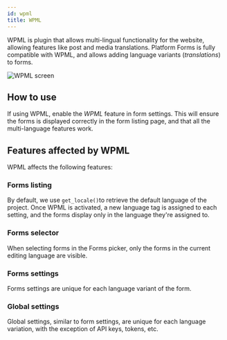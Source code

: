 ```yaml
---
id: wpml
title: WPML
---
```


WPML is plugin that allows multi-lingual functionality for the website, allowing features like post and media translations. Platform Forms is fully compatible with WPML, and allows adding language variants (_translations_) to forms.

![WPML screen](/img/forms/wpml.webp)

## How to use

If using WPML, enable the _WPML_ feature in form settings. This will ensure the forms is displayed correctly in the form listing page, and that all the multi-language features work.

## Features affected by WPML

WPML affects the following features:

### Forms listing

By default, we use `get_locale()`to retrieve the default language of the project. Once WPML is activated, a new language tag is assigned to each setting, and the forms display only in the language they're assigned to.

### Forms selector

When selecting forms in the Forms picker, only the forms in the current editing language are visible.

### Forms settings

Forms settings are unique for each language variant of the form.

### Global settings

Global settings, similar to form settings, are unique for each language variation, with the exception of API keys, tokens, etc.
